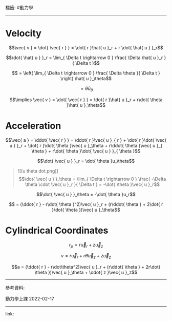 標籤: #動力學

---

# Velocity

$$\vec{ v } = \dot{ \vec{ r } } = \dot{ r }\hat{ u }_r + r \dot{ \hat{ u } }_r$$

$$\dot{ \hat{ u } }_r = \lim_{ \Delta t \rightarrow 0 } \frac{ \Delta \hat{ u }_r }{ \Delta t }$$

$$ = \left( \lim_{ \Delta t \rightarrow 0 } \frac{ \Delta \theta }{ \Delta t } \right) \hat{ u }_\theta$$

$$ = \dot{ \theta }\hat{ u }_{ \theta }$$

$$\implies \vec{ v } = \dot{ \vec{ r } } = \dot{ r }\hat{ u }_r + r\dot{ \theta }\hat{ u }_\theta$$

# Acceleration

$$\vec{ a } = \ddot{ \vec{ r } } = \ddot{ r }\vec{ u }_{ r } + \dot{ r }\dot{ \vec{ u } }_r + \dot{ r }\dot{ \theta }\vec{ u }_\theta + r\ddot{ \theta }\vec{ u }_{ \theta } + r\dot{ 
\theta }\dot{ \vec{ u } }_{ \theta }$$

$$\dot{ \vec{ u } }_r = \dot{ \theta }u_\theta$$

> ![[u theta dot.png]]
> $$\dot{ \vec{ u } }_\theta = \lim_{ \Delta t \rightarrow 0 } \frac{ -\Delta \theta \cdot \vec{ u }_r }{ \Delta t } = -\dot{ \theta }\vec{ u }_r$$

$$\dot{ \vec{ u } }_\theta = -\dot{ \theta }u_r$$

$$ = (\ddot{ r } - r\dot{ \theta }^2)\vec{ u }_r + (r\ddot{ \theta } + 2\dot{ r }\dot{ \theta })\vec{ u }_\theta$$

# Cylindrical Coordinates

$$r_p = r\vec{ u }_r + z\vec{ u }_z$$

$$v = \dot{ r }\vec{ u }_{ r } + r\dot\theta \vec{ u }_z + \dot{ z }\vec{ u }_z$$

$$a = (\ddot{ r } - r\dot\theta^2)\vec{ u }_r + (r\ddot{ \theta } + 2r\dot{ \theta })\vec{ u }_\theta + \ddot{ z }\vec{ u }_z$$

---

參考資料:

動力學上課 2022-02-17

---

link:

